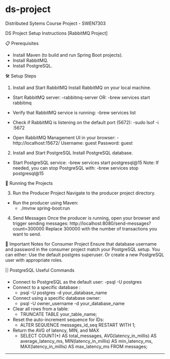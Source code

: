 # ds-project
Distributed Sytems Course Project - SWEN7303

DS Project Setup Instructions [RabbitMQ Project]

📋 Prerequisites

- Install Maven (to build and run Spring Boot projects).
- Install RabbitMQ.
- Install PostgreSQL.

🛠️ Setup Steps

1. Install and Start RabbitMQ
Install RabbitMQ on your local machine.

* Start RabbitMQ server:
  -rabbitmq-server
OR: 
  -brew services start rabbitmq

* Verify that RabbitMQ service is running:
  -brew services list
  
* Check if RabbitMQ is listening on the default port (5672):
  -sudo lsof -i :5672
  
* Open RabbitMQ Management UI in your browser:
  -http://localhost:15672/
    Username: guest
    Password: guest
  
2. Install and Start PostgreSQL
Install PostgreSQL database.

* Start PostgreSQL service:
  -brew services start postgresql@15
    Note:
    If needed, you can stop PostgreSQL with:
  -brew services stop postgresql@15

🚀 Running the Projects

3. Run the Producer Project
Navigate to the producer project directory.

* Run the producer using Maven:
  - ./mvnw spring-boot:run

4. Send Messages
Once the producer is running, open your browser and trigger sending messages:
http://localhost:8080/send-messages?count=300000
Replace 300000 with the number of transactions you want to send.


🧠 Important Notes for Consumer Project
Ensure that database username and password in the consumer project match your PostgreSQL setup.
You can either:
Use the default postgres superuser.
Or create a new PostgreSQL user with appropriate roles.


🗄️ PostgreSQL Useful Commands
* Connect to PostgreSQL as the default user:
  -psql -U postgres
* Connect to a specific database :
  - psql -U postgres -d your_database_name
* Connect using a specific database owner:
  - psql -U owner_username -d your_database_name
* Clear all rows from a table:
  - TRUNCATE TABLE your_table_name;
* Reset the auto-increment sequence for IDs:
  - ALTER SEQUENCE messages_id_seq RESTART WITH 1;
* Return the AVG of latency, MIN, and MAX
  - SELECT COUNT(*) AS total_messages,
    AVG(latency_in_millis) AS average_latency_ms,
    MIN(latency_in_millis) AS min_latency_ms,
    MAX(latency_in_millis) AS max_latency_ms
FROM messages;

-------------------------------------------------------------------------------------------------


